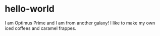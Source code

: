 # hello-world
I am Optimus Prime and I am from another galaxy!
I like to make my own iced coffees and caramel frappes.
